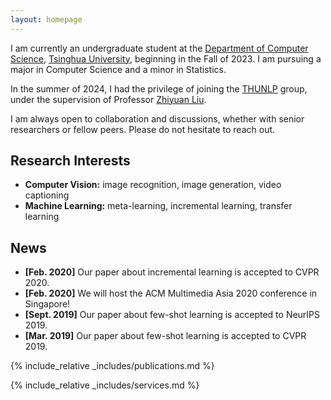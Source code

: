 ```yaml
---
layout: homepage
---
```


I am currently an undergraduate student at the [Department of Computer Science](https://www.cs.tsinghua.edu.cn/), [Tsinghua University](https://www.tsinghua.edu.cn/), beginning in the Fall of 2023. I am pursuing a major in Computer Science and a minor in Statistics.

In the summer of 2024, I had the privilege of joining the [THUNLP](https://nlp.csai.tsinghua.edu.cn/) group, under the supervision of Professor [Zhiyuan Liu](https://nlp.csai.tsinghua.edu.cn/~lzy/).

I am always open to collaboration and discussions, whether with senior researchers or fellow peers. Please do not hesitate to reach out.

## Research Interests

- **Computer Vision:** image recognition, image generation, video captioning
- **Machine Learning:** meta-learning, incremental learning, transfer learning

## News

- **[Feb. 2020]** Our paper about incremental learning is accepted to CVPR 2020.
- **[Feb. 2020]** We will host the ACM Multimedia Asia 2020 conference in Singapore!
- **[Sept. 2019]** Our paper about few-shot learning is accepted to NeurIPS 2019.
- **[Mar. 2019]** Our paper about few-shot learning is accepted to CVPR 2019.

{% include_relative _includes/publications.md %}

{% include_relative _includes/services.md %}
